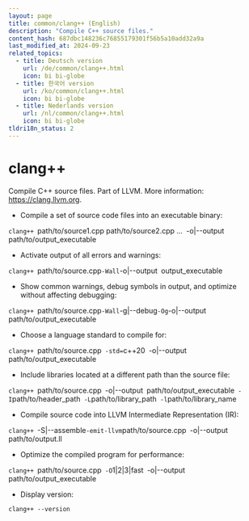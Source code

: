 ```yaml
---
layout: page
title: common/clang++ (English)
description: "Compile C++ source files."
content_hash: 687dbc148236c76855179301f56b5a10add32a9a
last_modified_at: 2024-09-23
related_topics:
  - title: Deutsch version
    url: /de/common/clang++.html
    icon: bi bi-globe
  - title: 한국어 version
    url: /ko/common/clang++.html
    icon: bi bi-globe
  - title: Nederlands version
    url: /nl/common/clang++.html
    icon: bi bi-globe
tldri18n_status: 2
---
```

# clang++

Compile C++ source files.
Part of LLVM.
More information: <https://clang.llvm.org>.

- Compile a set of source code files into an executable binary:

`clang++ `<span class="tldr-var badge badge-pill bg-dark-lm bg-white-dm text-white-lm text-dark-dm font-weight-bold">path/to/source1.cpp path/to/source2.cpp ...</span>` `<span class="tldr-var badge badge-pill bg-dark-lm bg-white-dm text-white-lm text-dark-dm font-weight-bold">-o|--output</span>` `<span class="tldr-var badge badge-pill bg-dark-lm bg-white-dm text-white-lm text-dark-dm font-weight-bold">path/to/output_executable</span>

- Activate output of all errors and warnings:

`clang++ `<span class="tldr-var badge badge-pill bg-dark-lm bg-white-dm text-white-lm text-dark-dm font-weight-bold">path/to/source.cpp</span>` -Wall `<span class="tldr-var badge badge-pill bg-dark-lm bg-white-dm text-white-lm text-dark-dm font-weight-bold">-o|--output</span>` `<span class="tldr-var badge badge-pill bg-dark-lm bg-white-dm text-white-lm text-dark-dm font-weight-bold">output_executable</span>

- Show common warnings, debug symbols in output, and optimize without affecting debugging:

`clang++ `<span class="tldr-var badge badge-pill bg-dark-lm bg-white-dm text-white-lm text-dark-dm font-weight-bold">path/to/source.cpp</span>` -Wall `<span class="tldr-var badge badge-pill bg-dark-lm bg-white-dm text-white-lm text-dark-dm font-weight-bold">-g|--debug</span>` -Og `<span class="tldr-var badge badge-pill bg-dark-lm bg-white-dm text-white-lm text-dark-dm font-weight-bold">-o|--output</span>` `<span class="tldr-var badge badge-pill bg-dark-lm bg-white-dm text-white-lm text-dark-dm font-weight-bold">path/to/output_executable</span>

- Choose a language standard to compile for:

`clang++ `<span class="tldr-var badge badge-pill bg-dark-lm bg-white-dm text-white-lm text-dark-dm font-weight-bold">path/to/source.cpp</span>` -std=`<span class="tldr-var badge badge-pill bg-dark-lm bg-white-dm text-white-lm text-dark-dm font-weight-bold">c++20</span>` `<span class="tldr-var badge badge-pill bg-dark-lm bg-white-dm text-white-lm text-dark-dm font-weight-bold">-o|--output</span>` `<span class="tldr-var badge badge-pill bg-dark-lm bg-white-dm text-white-lm text-dark-dm font-weight-bold">path/to/output_executable</span>

- Include libraries located at a different path than the source file:

`clang++ `<span class="tldr-var badge badge-pill bg-dark-lm bg-white-dm text-white-lm text-dark-dm font-weight-bold">path/to/source.cpp</span>` `<span class="tldr-var badge badge-pill bg-dark-lm bg-white-dm text-white-lm text-dark-dm font-weight-bold">-o|--output</span>` `<span class="tldr-var badge badge-pill bg-dark-lm bg-white-dm text-white-lm text-dark-dm font-weight-bold">path/to/output_executable</span>` -I`<span class="tldr-var badge badge-pill bg-dark-lm bg-white-dm text-white-lm text-dark-dm font-weight-bold">path/to/header_path</span>` -L`<span class="tldr-var badge badge-pill bg-dark-lm bg-white-dm text-white-lm text-dark-dm font-weight-bold">path/to/library_path</span>` -l`<span class="tldr-var badge badge-pill bg-dark-lm bg-white-dm text-white-lm text-dark-dm font-weight-bold">path/to/library_name</span>

- Compile source code into LLVM Intermediate Representation (IR):

`clang++ `<span class="tldr-var badge badge-pill bg-dark-lm bg-white-dm text-white-lm text-dark-dm font-weight-bold">-S|--assemble</span>` -emit-llvm `<span class="tldr-var badge badge-pill bg-dark-lm bg-white-dm text-white-lm text-dark-dm font-weight-bold">path/to/source.cpp</span>` `<span class="tldr-var badge badge-pill bg-dark-lm bg-white-dm text-white-lm text-dark-dm font-weight-bold">-o|--output</span>` `<span class="tldr-var badge badge-pill bg-dark-lm bg-white-dm text-white-lm text-dark-dm font-weight-bold">path/to/output.ll</span>

- Optimize the compiled program for performance:

`clang++ `<span class="tldr-var badge badge-pill bg-dark-lm bg-white-dm text-white-lm text-dark-dm font-weight-bold">path/to/source.cpp</span>` -O`<span class="tldr-var badge badge-pill bg-dark-lm bg-white-dm text-white-lm text-dark-dm font-weight-bold">1|2|3|fast</span>` `<span class="tldr-var badge badge-pill bg-dark-lm bg-white-dm text-white-lm text-dark-dm font-weight-bold">-o|--output</span>` `<span class="tldr-var badge badge-pill bg-dark-lm bg-white-dm text-white-lm text-dark-dm font-weight-bold">path/to/output_executable</span>

- Display version:

`clang++ --version`
